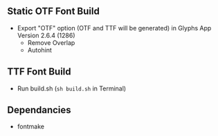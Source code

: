 ## Static OTF Font Build ##

- Export "OTF" option (OTF and TTF will be generated) in Glyphs App Version 2.6.4 (1286)
	- Remove Overlap
	- Autohint

## TTF Font Build ##

- Run build.sh (`sh build.sh` in Terminal)

## Dependancies ##
- fontmake